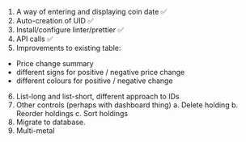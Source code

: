 1. A way of entering and displaying coin date ✅
2. Auto-creation of UID ✅
3. Install/configure linter/prettier ✅
4. API calls ✅
5. Improvements to existing table:
  - Price change summary
  - different signs for positive / negative price change
  - different colours for positive / negative change
6. List-long and list-short, different approach to IDs
6. Other controls (perhaps with dashboard thing)
  a. Delete holding
  b. Reorder holdings
  c. Sort holdings
5. Migrate to database.
7. Multi-metal